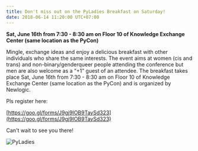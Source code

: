 ```yaml
---
title: Don't miss out on the PyLadies Breakfast on Saturday!
date: 2018-06-14 11:20:00 UTC+07:00
---
```


 
**Sat, June 16th from 7:30 - 8:30 am on Floor 10 of Knowledge Exchange Center (same location as the PyCon)**

Mingle, exchange ideas and enjoy a delicious breakfast with other individuals who share the same interests. 
The event aims at women (cis and trans) and non-binary/genderqueer people attending the 
conference but men are also welcome as a “+1” guest of an attendee. 
The breakfast takes place Sat, June 16th from 7:30 - 8:30 am on Floor 10 of Knowledge Exchange Center 
(same location as the PyCon) and is organized by Newlogic. 

Pls register here: 

 [https://goo.gl/forms/J9gj9IOB9TaySd323](https://goo.gl/forms/J9gj9IOB9TaySd323) 

Can't wait to see you there! 


![PyLadies](/pylady_geek_wordmark_standard.png)